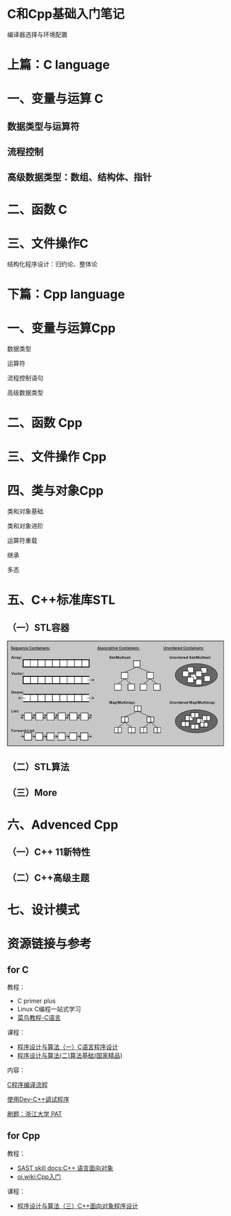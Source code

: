 # C和Cpp基础入门笔记

编译器选择与环境配置



# 上篇：C language

# 一、变量与运算 C

## 数据类型与运算符

## 流程控制

## 高级数据类型：数组、结构体、指针

# 二、函数 C



# 三、文件操作C

结构化程序设计：归约论、整体论





# 下篇：Cpp language

# 一、变量与运算Cpp

数据类型

运算符

流程控制语句

高级数据类型

# 二、函数 Cpp

# 三、文件操作 Cpp



# 四、类与对象Cpp

类和对象基础

类和对象进阶

运算符重载

继承

多态

# 五、C++标准库STL

## （一）STL容器

![STL容器](img/Cpp_container1.webp)



## （二）STL算法

## （三）More

# 六、Advenced Cpp

## （一）C++ 11新特性

## （二）C++高级主题

# 七、设计模式





# 资源链接与参考

## for C

教程：

* C primer plus
* Linux C编程一站式学习
* [菜鸟教程-C语言](https://www.runoob.com/cprogramming/c-intro.html)

课程：

*   [程序设计与算法（一）C语言程序设计](https://www.icourse163.org/course/PKU-1001553023)
*   [程序设计与算法(二)算法基础(国家精品)](https://www.icourse163.org/course/PKU-1001894005)

内容：

[C程序编译流程]( https://bbs.huaweicloud.com/blogs/291863)

[使用Dev-C++调试程序](https://www.jianshu.com/p/1602264dadf2)

[刷题：浙江大学 PAT](https://www.patest.cn/practice)

## for Cpp

教程：

*   [SAST skill docs:C++ 语言面向对象](https://docs.net9.org/languages/c-oop/)
*   [oi.wiki:Cpp入门](https://oi.wiki/lang/helloworld/)

课程：

*   [程序设计与算法（三）C++面向对象程序设计](https://www.icourse163.org/course/PKU-1002029030)



